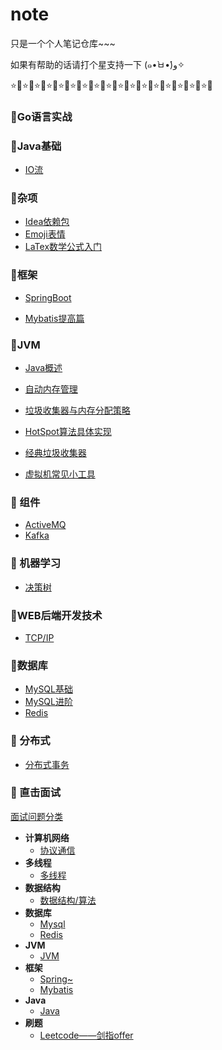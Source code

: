 #  note
只是一个个人笔记仓库~~~

如果有帮助的话请打个星支持一下 (๑•̀ㅂ•́)و✧

:star::star2::star::star2::star::star2::star::star2::star::star2::star::star2::star::star2::star::star2::star::star2::star::star2::star::star2::star::star2::star::star2::star::star2::star::star2::star::star2::star::star2:

### :melon:Go语言实战

### :melon:Java基础

- [IO流](./src/IO流.md)

### :apple:杂项

- [Idea依赖包](./src/依赖包.md)
- [Emoji表情](./src/Emoji表情.md)
- [LaTex数学公式入门](./src/LaTex公式入门.md)

### :green_apple:**框架**

- [SpringBoot](./src/SpringBoot.md)

- [Mybatis提高篇](./src/Mybatis提高篇.md)

### :tangerine:**JVM**

- [Java概述](./src/Java概述.md)

- [自动内存管理](./src/自动内存管理.md)
- [垃圾收集器与内存分配策略](./src/垃圾收集器与内存分配策略.md)
- [HotSpot算法具体实现](./src/HotSpot算法具体实现.md)
- [经典垃圾收集器](./src/经典垃圾收集器.md)
- [虚拟机常见小工具](./src/虚拟机性能监控、故障处理工具.md)

### :lemon:  组件

- [ActiveMQ](./src/ActiveMQ.md)
- [Kafka](./src/Kafka.md)

### :cherries:  机器学习

- [决策树](./src/决策树.md)

### :grapes:WEB后端开发技术

- [TCP/IP](./src/TCPIP协议.md)

### :watermelon:数据库

- [MySQL基础](./src/MySQL基础.md)
- [MySQL进阶](./src/MySQL进阶.md)
- [Redis](./src/Redis.md)

###  :strawberry:  分布式

- [分布式事务](./src/分布式事务.md)

### :peach:  直击面试

[面试问题分类](./src/面试问题-分类.md)

- **计算机网络**
    - [协议通信](./src/协议通信——interview.md)
- **多线程**
    - [多线程](./src/多线程——interview.md)
- **数据结构**
    - [数据结构/算法](./src/数据结构算法——interview.md)
- **数据库**
    - [Mysql](./src/Mysql——interview.md)
    - [Redis](./src/Redis——interview.md)
- **JVM**
    - [JVM](./src/JVM——interview.md)
- **框架**
    - [Spring~](./src/Spring全家桶——interview.md)
    - [Mybatis](./src/Mybatis——interview.md)
- **Java**
    - [Java](./src/Java——interview.md)
- **刷题**
    - [Leetcode——剑指offer](./src/剑指offer.md)

